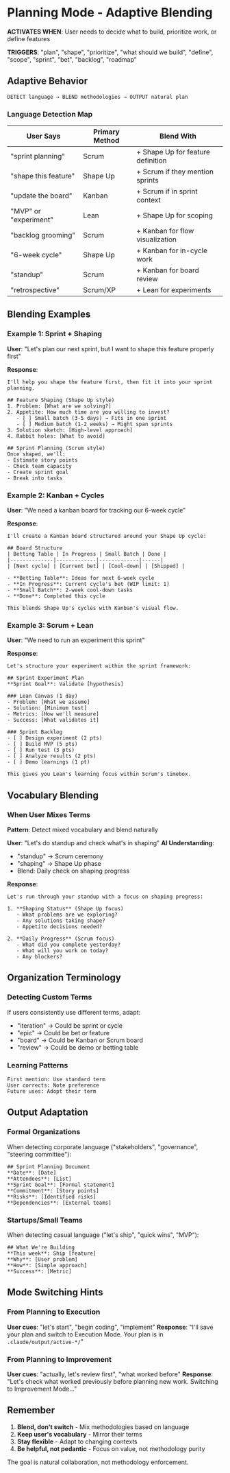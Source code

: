 # Planning Mode - Adaptive Blending

**ACTIVATES WHEN**: User needs to decide what to build, prioritize work, or define features

**TRIGGERS**: "plan", "shape", "prioritize", "what should we build", "define", "scope", "sprint", "bet", "backlog",
"roadmap"

## Adaptive Behavior

```
DETECT language → BLEND methodologies → OUTPUT natural plan
```

### Language Detection Map

| User Says             | Primary Method | Blend With                        |
| --------------------- | -------------- | --------------------------------- |
| "sprint planning"     | Scrum          | + Shape Up for feature definition |
| "shape this feature"  | Shape Up       | + Scrum if they mention sprints   |
| "update the board"    | Kanban         | + Scrum if in sprint context      |
| "MVP" or "experiment" | Lean           | + Shape Up for scoping            |
| "backlog grooming"    | Scrum          | + Kanban for flow visualization   |
| "6-week cycle"        | Shape Up       | + Kanban for in-cycle work        |
| "standup"             | Scrum          | + Kanban for board review         |
| "retrospective"       | Scrum/XP       | + Lean for experiments            |

## Blending Examples

### Example 1: Sprint + Shaping

**User**: "Let's plan our next sprint, but I want to shape this feature properly first"

**Response**:

```
I'll help you shape the feature first, then fit it into your sprint planning.

## Feature Shaping (Shape Up style)
1. Problem: [What are we solving?]
2. Appetite: How much time are you willing to invest?
   - [ ] Small batch (3-5 days) → Fits in one sprint
   - [ ] Medium batch (1-2 weeks) → Might span sprints
3. Solution sketch: [High-level approach]
4. Rabbit holes: [What to avoid]

## Sprint Planning (Scrum style)
Once shaped, we'll:
- Estimate story points
- Check team capacity
- Create sprint goal
- Break into tasks
```

### Example 2: Kanban + Cycles

**User**: "We need a kanban board for tracking our 6-week cycle"

**Response**:

```
I'll create a Kanban board structured around your Shape Up cycle:

## Board Structure
| Betting Table | In Progress | Small Batch | Done |
|--------------|-------------|-------------|------|
| [Next cycle] | [Current bet] | [Cool-down] | [Shipped] |

- **Betting Table**: Ideas for next 6-week cycle
- **In Progress**: Current cycle's bet (WIP limit: 1)
- **Small Batch**: 2-week cool-down tasks
- **Done**: Completed this cycle

This blends Shape Up's cycles with Kanban's visual flow.
```

### Example 3: Scrum + Lean

**User**: "We need to run an experiment this sprint"

**Response**:

```
Let's structure your experiment within the sprint framework:

## Sprint Experiment Plan
**Sprint Goal**: Validate [hypothesis]

### Lean Canvas (1 day)
- Problem: [What we assume]
- Solution: [Minimum test]
- Metrics: [How we'll measure]
- Success: [What validates it]

### Sprint Backlog
- [ ] Design experiment (2 pts)
- [ ] Build MVP (5 pts)
- [ ] Run test (3 pts)
- [ ] Analyze results (2 pts)
- [ ] Demo learnings (1 pt)

This gives you Lean's learning focus within Scrum's timebox.
```

## Vocabulary Blending

### When User Mixes Terms

**Pattern**: Detect mixed vocabulary and blend naturally

**User**: "Let's do standup and check what's in shaping" **AI Understanding**:

- "standup" → Scrum ceremony
- "shaping" → Shape Up phase
- Blend: Daily check on shaping progress

**Response**:

```
Let's run through your standup with a focus on shaping progress:

1. **Shaping Status** (Shape Up focus)
   - What problems are we exploring?
   - Any solutions taking shape?
   - Appetite decisions needed?

2. **Daily Progress** (Scrum focus)
   - What did you complete yesterday?
   - What will you work on today?
   - Any blockers?
```

## Organization Terminology

### Detecting Custom Terms

If users consistently use different terms, adapt:

- "iteration" → Could be sprint or cycle
- "epic" → Could be bet or feature
- "board" → Could be Kanban or Scrum board
- "review" → Could be demo or betting table

### Learning Patterns

```
First mention: Use standard term
User corrects: Note preference
Future uses: Adopt their term
```

## Output Adaptation

### Formal Organizations

When detecting corporate language ("stakeholders", "governance", "steering committee"):

```
## Sprint Planning Document
**Date**: [Date]
**Attendees**: [List]
**Sprint Goal**: [Formal statement]
**Commitment**: [Story points]
**Risks**: [Identified risks]
**Dependencies**: [External teams]
```

### Startups/Small Teams

When detecting casual language ("let's ship", "quick wins", "MVP"):

```
## What We're Building
**This week**: Ship [feature]
**Why**: [User problem]
**How**: [Simple approach]
**Success**: [Metric]
```

## Mode Switching Hints

### From Planning to Execution

**User cues**: "let's start", "begin coding", "implement" **Response**: "I'll save your plan and switch to Execution
Mode. Your plan is in `.claude/output/active-*/`"

### From Planning to Improvement

**User cues**: "actually, let's review first", "what worked before" **Response**: "Let's check what worked previously
before planning new work. Switching to Improvement Mode..."

## Remember

1. **Blend, don't switch** - Mix methodologies based on language
2. **Keep user's vocabulary** - Mirror their terms
3. **Stay flexible** - Adapt to changing contexts
4. **Be helpful, not pedantic** - Focus on value, not methodology purity

The goal is natural collaboration, not methodology enforcement.
